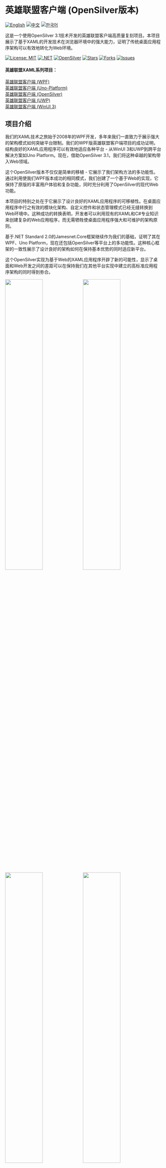 # 英雄联盟客户端 (OpenSilver版本)

[![English](https://img.shields.io/badge/docs-English-blue.svg)](README.md) [![中文](https://img.shields.io/badge/docs-中文-red.svg)](README.zh-CN.md) [![한국어](https://img.shields.io/badge/docs-한국어-green.svg)](README.ko.md)

这是一个使用OpenSilver 3.1技术开发的英雄联盟客户端高质量复刻项目。本项目展示了基于XAML的开发技术在浏览器环境中的强大能力，证明了传统桌面应用程序架构可以有效地转化为Web环境。

[![License: MIT](https://img.shields.io/badge/License-MIT-yellow.svg)](https://opensource.org/licenses/MIT)
[![.NET](https://img.shields.io/badge/.NET-9.0-blue.svg)](https://dotnet.microsoft.com/download)
[![OpenSilver](https://img.shields.io/badge/OpenSilver-3.1-purple.svg)](https://opensilver.net)
[![Stars](https://img.shields.io/github/stars/jamesnetgroup/leagueoflegends-opensilver.svg)](https://github.com/jamesnetgroup/leagueoflegends-opensilver/stargazers)
[![Forks](https://img.shields.io/github/forks/jamesnetgroup/leagueoflegends-opensilver.svg)](https://github.com/jamesnetgroup/leagueoflegends-opensilver/network/members)
[![Issues](https://img.shields.io/github/issues/jamesnetgroup/leagueoflegends-opensilver.svg)](https://github.com/jamesnetgroup/leagueoflegends-opensilver/issues)

#### 英雄联盟XAML系列项目：
[英雄联盟客户端 (WPF)](https://github.com/jamesnetgroup/leagueoflegends-wpf)  
[英雄联盟客户端 (Uno-Platform)](https://github.com/jamesnetgroup/leagueoflegends-uno)  
[英雄联盟客户端 (OpenSilver)](https://github.com/jamesnetgroup/leagueoflegends-opensilver)  
[英雄联盟客户端 (UWP)](https://github.com/JamesnetGroup/leagueoflegends-uwp)  
[英雄联盟客户端 (WinUI 3)](https://github.com/jamesnetgroup/leagueoflegends-winui3)

## 项目介绍

我们的XAML技术之旅始于2008年的WPF开发，多年来我们一直致力于展示强大的架构模式如何突破平台限制。我们的WPF版英雄联盟客户端项目的成功证明，结构良好的XAML应用程序可以有效地适应各种平台 - 从WinUI 3和UWP到跨平台解决方案如Uno Platform。现在，借助OpenSilver 3.1，我们将这种卓越的架构带入Web领域。

这个OpenSilver版本不仅仅是简单的移植 - 它展示了我们架构方法的多功能性。通过利用使我们WPF版本成功的相同模式，我们创建了一个基于Web的实现，它保持了原版的丰富用户体验和复杂功能，同时充分利用了OpenSilver的现代Web功能。

本项目的特别之处在于它展示了设计良好的XAML应用程序的可移植性。在桌面应用程序中行之有效的模块化架构、自定义控件和状态管理模式已经无缝转换到Web环境中。这种成功的转换表明，开发者可以利用现有的XAML和C#专业知识来创建复杂的Web应用程序，而无需牺牲使桌面应用程序强大和可维护的架构原则。

基于.NET Standard 2.0的Jamesnet.Core框架继续作为我们的基础，证明了其在WPF、Uno Platform，现在还包括OpenSilver等平台上的多功能性。这种核心框架的一致性展示了设计良好的架构如何在保持基本优势的同时适应新平台。

这个OpenSilver实现为基于Web的XAML应用程序开辟了新的可能性，显示了桌面和Web开发之间的差距可以在保持我们在其他平台实现中建立的高标准应用程序架构的同时得到弥合。

<img src="https://github.com/user-attachments/assets/3bc0d881-577e-4aa2-8802-698169d701a5" width="49%"/>
<img src="https://github.com/user-attachments/assets/d3b13869-d0f8-457d-90d9-5a637c500b4a" width="49%"/>
<img src="https://github.com/user-attachments/assets/45920f83-41b9-4924-8e92-86123d15a2a4" width="49%"/>
<img src="https://github.com/user-attachments/assets/4e41c4af-1a98-48b0-9c44-05ac48f0430e" width="49%"/>
<img src="https://github.com/user-attachments/assets/78415f9d-732c-4940-881c-beed7a6e9620" width="49%"/>
<img src="https://github.com/user-attachments/assets/b376f4ed-4ffd-4528-b1cc-6b0483f442e1" width="49%"/>
<img src="https://github.com/user-attachments/assets/3bc0d881-577e-4aa2-8802-698169d701a5" width="49%"/>
<img src="https://github.com/user-attachments/assets/0cedb504-2f27-43b8-87ed-34e85f1d7b83" width="49%"/>
<img src="https://github.com/user-attachments/assets/f5e80933-9d18-47c1-81c6-eb55a680972a" width="49%"/>
<img src="https://github.com/user-attachments/assets/d8aa51d5-c6e1-4a9a-95f8-e20a7c6f9f91" width="49%"/>
<img src="https://github.com/user-attachments/assets/c2cc6c22-8345-4333-83a2-61ab08883652" width="49%"/>
<img src="https://github.com/user-attachments/assets/fd6aa0ca-14c1-4446-b6cb-2617bc15b373" width="49%"/>
<img src="https://github.com/user-attachments/assets/be84fe63-4fb5-4a6c-a537-9907b88e648b" width="49%"/>
<img src="https://github.com/user-attachments/assets/24db2d8b-b839-42b2-be8a-2fc6266dad77" width="49%"/>
<img src="https://github.com/user-attachments/assets/642ccf0d-f2df-4adc-bb87-b1246cbda0b7" width="49%"/>
<img src="https://github.com/user-attachments/assets/bece2bfd-1bb9-436e-b928-929d3706398c" width="49%"/>

## 核心技术栈
> 代码库包含所有框架源代码。

- [x] **Jamesnet.Core**: 基于.NET Standard 2.0的跨平台核心库
- [x] **OpenSilver 3.1**: 现代化的Silverlight兼容Web框架
- [x] **Jamesnet.OpenSilver**: 针对Web优化的窗口管理和UI框架

## 主要特性和实现

1. **Web优化架构**
   - [x] 适应Web的模块化和分布式系统设计
   - [x] 浏览器友好的状态管理
   - [x] Web特定的性能优化

2. **高级OpenSilver技术**
   - [x] Web兼容的自定义控件实现
   - [x] 针对浏览器优化的状态管理
   - [x] Web特定的渲染优化

3. **性能优化**
   - [x] 浏览器内存管理
   - [x] Web特定的异步模式
   - [x] 网络感知的资源加载

4. **UI/UX设计**
   - [x] Web兼容的Geometry Path实现
   - [x] 浏览器优化的动画效果
   - [x] 响应式设计适配

5. **框架设计**
   - [x] Web兼容的事件系统
   - [x] 浏览器状态管理模式
   - [x] 面向Web的导航系统

本项目全面展示了基于Jamesnet.Core和Jamesnet.OpenSilver的高级设计模式和技术，同时最大限度地发挥了基于浏览器的XAML开发的强大功能。通过提供大规模Web应用程序开发所需的各种技术和模式的实际应用案例，为希望打通桌面端和Web端开发鸿沟的开发者提供了丰富的学习材料。

我们希望本项目能够启发XAML生态系统中的开发者，并作为使用OpenSilver开发复杂Web应用程序的最佳实践。此外，我们期望通过本项目展示精心设计的XAML应用程序如何能够在不同平台间无缝转换 - 从基于WPF构建的桌面应用程序到由OpenSilver驱动的Web应用程序，在保持XAML所特有的强大架构和丰富用户体验的同时，为现代Web开发开辟新的视野。


## 技术栈
- .NET 9.0
- OpenSilver 3.1
- Jamesnet.Core
- Jamesnet.OpenSilver

## 快速开始
### 前置要求
- Visual Studio 2022 或更高版本
- .NET 9.0 SDK
- OpenSilver 3.1 SDK
- Jamesnet.OpenSilver NuGet包

### 安装和运行
#### 1. 克隆仓库：

```
git clone https://github.com/jamesnetgroup/leagueoflegends-opensilver
```

#### 2. 打开解决方案
- [x] Visual Studio
- [x] Visual Studio Code
- [x] JetBrains Rider

<img src="https://github.com/user-attachments/assets/af70f422-7057-4e77-a54d-042ee8358d2a" width="32%"/>
<img src="https://github.com/user-attachments/assets/e4feaa10-a107-4b58-8d13-1d8be620ec62" width="32%"/>
<img src="https://github.com/user-attachments/assets/5ff487f6-55e4-43e1-9abf-f8d419ee6943" width="32%"/>


#### 3. 构建和运行
- [x] 设置启动项目
- [x] 按F5或点击运行按钮
- [x] 推荐使用最新浏览器

## 学习机会
本项目为开发者提供了宝贵的学习机会：
1. **复杂UI重现**: 学习在Web环境中重现复杂用户界面的技术
2. **自定义控件开发**: 理解在OpenSilver中构建自定义控件的过程
3. **MVVM实践**: 在复杂的Web应用中查看MVVM模式的实际实现
4. **Geometry Path使用**: 掌握在Web环境中使用Geometry Path进行复杂UI设计
5. **性能优化**: 学习大型Web应用的优化策略

## 贡献
欢迎为英雄联盟客户端(OpenSilver版本)项目做出贡献！欢迎提交问题、创建拉取请求或提出改进建议。

## 许可证
本项目基于MIT许可证 - 详情请查看[LICENSE](LICENSE)文件。

## 联系方式
- 网站: https://jamesnet.dev
- 邮箱: james@jamesnet.dev, vickyqu115@hotmail.com

体验OpenSilver在Web环境中重现复杂游戏界面的强大能力！
